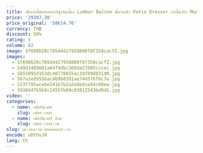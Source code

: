 ```yaml
---
title: เด็กเก้าอี้ชายหาดบาร์สูงจัดเลี้ยง Lumbar Balcon ชั้นว่ายน้ํา Patio Dresser เก้าอี้น่ารัก Muebles สแควร์เฟอร์นิเจอร์สต็อก
price: '29307.38'
price_original: '58614.76'
currency: THB
discount: 50%
rating: 5
volume: 82
image: Sf690b20c705d4427958000f8f358cacfZ.jpg
images:
  - Sf690b20c705d4427958000f8f358cacfZ.jpg
  - S49d3489601a04f9dbc360da27085cccec.jpg
  - Sb55095d163dc40778655ac3df09d031dM.jpg
  - S67a1ed955bac4b9b8391ae74e576f6c7w.jpg
  - S23f795acebe241b7b2a2e8edce84c08ew.jpg
  - S930447b5b8c1455fb89c03812543bd9dG.jpg
video: ''
categories:
  - name: เฟอร์นิเจอร์
    slug: เฟอร-เจอร
  - name: เฟอร์นิเจอร์ บ้าน
    slug: เฟอร-เจอร-าน
slug: เด-กเก-าอ-ชายหาดบาร-งจ
encode: oDtOvJ0
lang: th
---
```

  